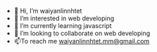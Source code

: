 - 👋 Hi, I’m waiyanlinnhtet
- 👀 I’m interested in web developing
- 🌱 I’m currently learning javascript
- 💞️ I’m looking to collaborate on web developing
- 📫To reach me waiyanlinnhtet.mm@gmail.com

<!---
waiyanlinnhtet/waiyanlinnhtet is a ✨ special ✨ repository because its `README.md` (this file) appears on your GitHub profile.
You can click the Preview link to take a look at your changes.
--->
